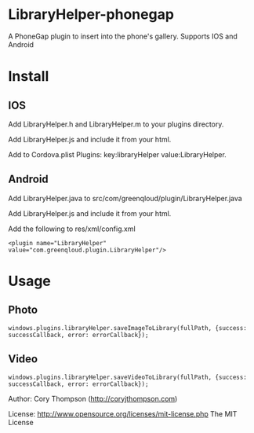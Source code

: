 LibraryHelper-phonegap
======================

A PhoneGap plugin to insert into the phone's gallery. Supports IOS and Android

Install
=======

IOS
---
Add LibraryHelper.h and LibraryHelper.m to your plugins directory.

Add LibraryHelper.js and include it from your html.

Add to Cordova.plist Plugins: key:libraryHelper value:LibraryHelper.

Android
-------
Add LibraryHelper.java to src/com/greenqloud/plugin/LibraryHelper.java

Add LibraryHelper.js and include it from your html.

Add the following to res/xml/config.xml

	<plugin name="LibraryHelper" value="com.greenqloud.plugin.LibraryHelper"/>


Usage
=====
Photo
-----
	windows.plugins.libraryHelper.saveImageToLibrary(fullPath, {success: successCallback, error: errorCallback}); 
Video
-----
	windows.plugins.libraryHelper.saveVideoToLibrary(fullPath, {success: successCallback, error: errorCallback});


Author: Cory Thompson (http://coryjthompson.com)

License: http://www.opensource.org/licenses/mit-license.php The MIT License